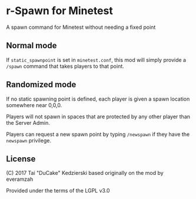 # r-Spawn for Minetest

A spawn command for Minetest without needing a fixed point

## Normal mode

If `static_spawnpoint` is set in `minetest.conf`, this mod will simply provide a `/spawn` command that takes players to that point.

## Randomized mode

If no static spawning point is defined, each player is given a spawn location somewhere near 0,0,0.

Players will not spawn in spaces that are protected by any other player than the Server Admin.

Players can request a new spawn point by typing `/newspawn` if they have the `newspawn` privilege.

## License

(C) 2017 Tai "DuCake" Kedzierski
based originally on the mod by everamzah

Provided under the terms of the LGPL v3.0
